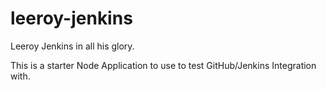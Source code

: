 # leeroy-jenkins

Leeroy Jenkins in all his glory.

This is a starter Node Application to use to test GitHub/Jenkins Integration with.

